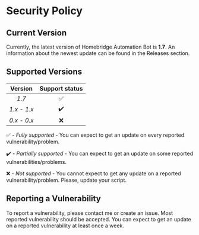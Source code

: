 # Security Policy

## Current Version

Currently, the latest version of Homebridge Automation Bot is **1.7**.
An information about the newest update can be found in the Releases section.

## Supported Versions

| Version | Support status |
| :-: | :-: |
| _1.7_ | :white_check_mark: |
| _1.x - 1.x_ | :heavy_check_mark: |
| _0.x - 0.x_ | :x: |

:white_check_mark: - _Fully supported_ - You can expect to get an update on every reported vulnerability/problem.

:heavy_check_mark: - _Partially supported_ - You can expect to get an update on some reported vulnerabilities/problems.

:x: - _Not supported_ - You cannot expect to get any update on a reported vulnerability/problem. Please, update your script.

## Reporting a Vulnerability

To report a vulnerability, please contact me or create an issue.
Most reported vulnerability should be accepted. You can expect to get 
an update on a reported vulnerability at least once a week.
